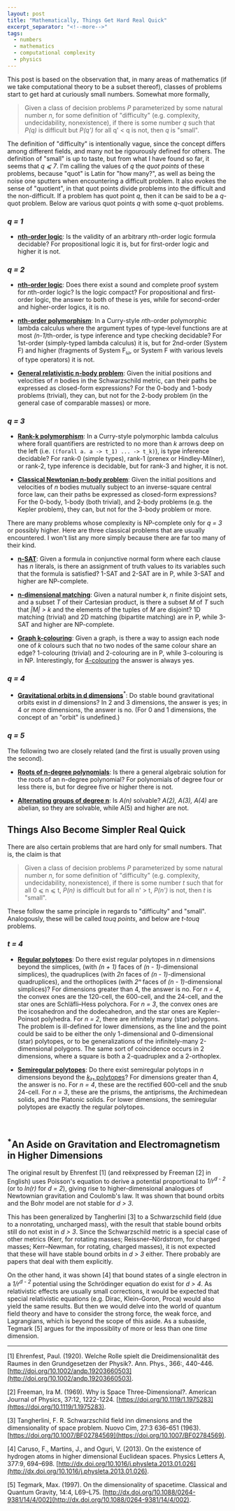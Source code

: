 ```yaml
---
layout: post
title: "Mathematically, Things Get Hard Real Quick"
excerpt_separator: "<!--more-->"
tags:
  - numbers
  - mathematics
  - computational complexity
  - physics
---
```


This post is based on the observation that, in many areas of mathematics (if we take computational theory to be a subset thereof), classes of problems start to get hard at curiously small numbers. <!--more--> Somewhat more formally,

> Given a class of decision problems _P_ parameterized by some natural number _n_, for some definition of "difficulty" (e.g. complexity, undecidability, nonexistence), if there is some number _q_ such that _P(q)_ is difficult but _P(q')_ for all q' < q is not, then _q_ is "small".

The definition of "difficulty" is intentionally vague, since the concept differs among different fields, and many not be rigourously defined for others. The definition of "small" is up to taste, but from what I have found so far, it seems that _q ⩽ 7_. I'm calling the values of _q_ the _quot points_ of these problems, because "quot" is Latin for "how many?", as well as being the noise one sputters when encountering a difficult problem. It also evokes the sense of "quotient", in that quot points divide problems into the difficult and the non-difficult. If a problem has quot point _q_, then it can be said to be a _q_-quot problem. Below are various quot points _q_ with some _q_-quot problems.

### _q = 1_

* [**nth-order logic**](https://en.wikipedia.org/wiki/Higher-order_logic): Is the validity of an arbitrary _n_​th-order logic formula decidable? For propositional logic it is, but for first-order logic and higher it is not.

### _q = 2_

* [**nth-order logic**](https://en.wikipedia.org/wiki/Higher-order_logic): Does there exist a sound and complete proof system for _n_​th-order logic? Is the logic compact? For propositional and first-order logic, the answer to both of these is yes, while for second-order and higher-order logics, it is no.

* [**nth-order polymorphism**](https://en.wikipedia.org/wiki/System_F#System_F.CF.89): In a Curry-style _n_​th-order polymorphic lambda calculus where the argument types of type-level functions are at most _(n-1)_​th-order, is type inference and type checking decidable? For 1st-order (simply-typed lambda calculus) it is, but for 2nd-order (System F) and higher (fragments of System F<sub>ω</sub>, or System F with various levels of type operators) it is not.

* [**General relativistic n-body problem**](https://en.wikipedia.org/wiki/Two-body_problem_in_general_relativity#Beyond_the_Schwarzschild_solution): Given the initial positions and velocities of _n_ bodies in the Schwarzschild metric, can their paths be expressed as closed-form expressions? For the 0-body and 1-body problems (trivial), they can, but not for the 2-body problem (in the general case of comparable masses) or more.

### _q = 3_

* [**Rank-k polymorphism**](https://en.wikipedia.org/wiki/Parametric_polymorphism#Higher-ranked_polymorphism): In a Curry-style polymorphic lambda calculus where forall quantifiers are restricted to no more than _k_ arrows deep on the left (i.e. `((forall a. a -> t_1) ... -> t_k)`), is type inference decidable? For rank-0 (simple types), rank-1 (prenex or Hindley-Milner), or rank-2, type inference is decidable, but for rank-3 and higher, it is not.

* [**Classical Newtonian n-body problem**](https://en.wikipedia.org/wiki/N-body_problem): Given the initial positions and velocities of _n_ bodies mutually subject to an inverse-square central force law, can their paths be expressed as closed-form expressions? For the 0-body, 1-body (both trivial), and 2-body problems (e.g. the Kepler problem), they can, but not for the 3-body problem or more.

There are many problems whose complexity is NP-complete only for _q = 3_ or possibly higher. Here are three classical problems that are usually encountered. I won't list any more simply because there are far too many of their kind.

* [**n-SAT**](https://en.wikipedia.org/wiki/Boolean_satisfiability_problem): Given a formula in conjunctive normal form where each clause has _n_ literals, is there an assignment of truth values to its variables such that the formula is satisfied? 1-SAT and 2-SAT are in P, while 3-SAT and higher are NP-complete.

* [**n-dimensional matching**](https://en.wikipedia.org/wiki/3-dimensional_matching): Given a natural number _k_, _n_ finite disjoint sets, and a subset _T_ of their Cartesian product, is there a subset _M_ of _T_ such that _\|M\| > k_ and the elements of the tuples of _M_ are disjoint? 1D matching (trivial) and 2D matching (bipartite matching) are in P, while 3-SAT and higher are NP-complete.

* [**Graph k-colouring**](https://en.wikipedia.org/wiki/Graph_coloring): Given a graph, is there a way to assign each node one of _k_ colours such that no two nodes of the same colour share an edge? 1-colouring (trivial) and 2-colouring are in P, while 3-colouring is in NP. Interestingly, for [4-colouring](https://en.wikipedia.org/wiki/Four_color_theorem) the answer is always yes.

### _q = 4_

* [**Gravitational orbits in d dimensions**](https://en.wikipedia.org/wiki/Anthropic_principle#Dimensions_of_spacetime)<sup>*</sup>: Do stable bound gravitational orbits exist in _d_ dimensions? In 2 and 3 dimensions, the answer is yes; in 4 or more dimensions, the answer is no. (For 0 and 1 dimensions, the concept of an "orbit" is undefined.)

### _q = 5_

The following two are closely related (and the first is usually proven using the second).

* [**Roots of n-degree polynomials**](https://en.wikipedia.org/wiki/Abel%E2%80%93Ruffini_theorem): Is there a general algebraic solution for the roots of an n-degree polynomial? For polynomials of degree four or less there is, but for degree five or higher there is not.

* [**Alternating groups of degree n**](https://en.wikipedia.org/wiki/Alternating_group): Is _A(n)_ solvable? _A(2), A(3), A(4)_ are abelian, so they are solvable, while A(5) and higher are not.

## Things Also Become Simpler Real Quick

There are also certain problems that are hard only for small numbers. That is, the claim is that

> Given a class of decision problems _P_ parameterized by some natural number _n_, for some definition of "difficulty" (e.g. complexity, undecidability, nonexistence), if there is some number _t_ such that for all 0 ⩽ n ⩽ t, _P(n)_ is difficult but for all n' > t, _P(n')_ is not, then _t_ is "small".

These follow the same principle in regards to "difficulty" and "small". Analogously, these will be called _touq points_, and below are _t-touq_ problems.

### _t = 4_

* [**Regular polytopes**](https://en.wikipedia.org/wiki/Regular_polytope): Do there exist regular polytopes in _n_ dimensions beyond the simplices, (with _(n + 1)_ faces of _(n - 1)_-dimensional simplices), the quadruplices (with _2n_ faces of _(n - 1)_-dimensional quadruplices), and the orthoplices (with _2ⁿ_ faces of _(n - 1)_-dimensional simplices)? For dimensions greater than 4, the answer is no. For _n = 4_, the convex ones are the 120-cell, the 600-cell, and the 24-cell, and the star ones are Schläfli–Hess polychora. For _n = 3_, the convex ones are the icosahedron and the dodecahedron, and the star ones are Kepler–Poinsot polyhedra. For _n = 2_, there are infinitely many (star) polygons. The problem is ill-defined for lower dimensions, as the line and the point could be said to be either the only 1-dimensional and 0-dimensional (star) polytopes, or to be generalizations of the infinitely-many 2-dimensional polygons. The same sort of coincidence occurs in 2 dimensions, where a square is both a 2-quadruplex and a 2-orthoplex.

* [**Semiregular polytopes**](https://en.wikipedia.org/wiki/Semiregular_polytope): Do there exist semiregular polytops in _n_ dimensions beyond the [_k₂₁_ polytopes](https://en.wikipedia.org/wiki/Uniform_k_21_polytope)? For dimensions greater than 4, the answer is no. For _n = 4_, these are the rectified 600-cell and the snub 24-cell. For _n = 3_, these are the prisms, the antiprisms, the Archimedean solids, and the Platonic solids. For lower dimensions, the semiregular polytopes are exactly the regular polytopes.

<br>

## <sup>*</sup>An Aside on Gravitation and Electromagnetism in Higher Dimensions

The original result by Ehrenfest [1] (and reëxpressed by Freeman [2] in English) uses Poisson's equation to derive a potential proportional to _1/r<sup>d - 2</sup>_ (or to _ln(r)_ for _d = 2_), giving rise to higher-dimensional analogues of Newtownian gravitation and Coulomb's law. It was shown that bound orbits and the Bohr model are not stable for _d > 3_.

This has been generalized by Tangherlini [3] to a Schwarzschild field (due to a nonrotating, uncharged mass), with the result that stable bound orbits still do not exist in _d > 3_. Since the Schwarzschild metric is a special case of other metrics (Kerr, for rotating masses; Reissner–Nördstrom, for charged masses; Kerr–Newman, for rotating, charged masses), it is not expected that these will have stable bound orbits in _d > 3_ either. There probably are papers that deal with them explicitly.

On the other hand, it was shown [4] that bound states of a single electron in a _1/r<sup>d - 2</sup>_ potential using the Schrödinger equation do exist for _d > 4_. As relativistic effects are usually small corrections, it would be expected that special relativistic equations (e.g. Dirac, Klein–Goron, Proca) would also yield the same results. But then we would delve into the world of quantum field theory and have to consider the strong force, the weak force, and Lagrangians, which is beyond the scope of this aside. As a subaside, Tegmark [5] argues for the impossiblity of more or less than one _time_ dimension.

<hr>

[1] Ehrenfest, Paul. (1920). Welche Rolle spielt die Dreidimensionalität des Raumes in den Grundgesetzen der Physik?. Ann. Phys., 366:, 440-446. [http://doi.org/10.1002/andp.19203660503](http://doi.org/10.1002/andp.19203660503).

[2] Freeman, Ira M. (1969). Why is Space Three-Dimensional?. American Journal of Physics, 37:12, 1222-1224. [https://doi.org/10.1119/1.1975283](https://doi.org/10.1119/1.1975283).

[3] Tangherlini, F. R. Schwarzschild field inn dimensions and the dimensionality of space problem. Nuovo Cim, 27:3 636–651 (1963). [https://doi.org/10.1007/BF02784569](https://doi.org/10.1007/BF02784569).

[4] Caruso, F., Martins, J., and Oguri, V. (2013). On the existence of hydrogen atoms in higher dimensional Euclidean spaces. Physics Letters A, 377:9, 694–698. [http://dx.doi.org/10.1016/j.physleta.2013.01.026](http://dx.doi.org/10.1016/j.physleta.2013.01.026).

[5] Tegmark, Max. (1997). On the dimensionality of spacetime. Classical and Quantum Gravity, 14:4, L69–L75. [http://dx.doi.org/10.1088/0264-9381/14/4/002](http://dx.doi.org/10.1088/0264-9381/14/4/002).